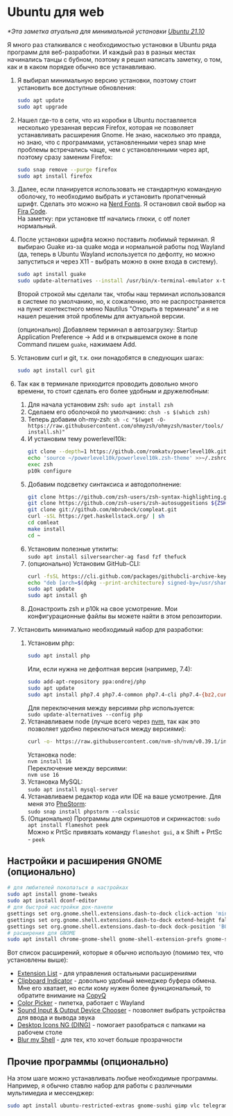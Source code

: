 # Ubuntu для web #

*\*Эта заметка атуальна для минимальной установки [Ubuntu 21.10](https://ubuntu.com/download)*

Я много раз сталкивался с необходимостью установки в Ubuntu ряда программ для веб-разработки. И каждый раз в разных
местах начинались танцы с бубном, поэтому я решил написать заметку, о том, как и в каком порядке обычно все
устанавливаю.

1. Я выбирал минимальную версию установки, поэтому стоит установить все доступные обновления:
    ```bash
    sudo apt update
    sudo apt upgrade
    ```
2. Нашел где-то в сети, что из коробки в Ubuntu поставляется несколько урезанная версия Firefox, которая не позволяет
   устанавливать расширения Gnome. Не знаю, насколько это правда, но знаю, что с программами, установленными через snap
   мне проблемы встречались чаще, чем с установленными через apt, поэтому сразу заменим Firefox:
   ```bash
   sudo snap remove --purge firefox
   sudo apt install firefox
   ```
3. Далее, если планируется использовать не стандартную командную оболочку, то необходимо выбрать и установить
   пропатченный шрифт. Сделать это можно на [Nerd Fonts](https://www.nerdfonts.com/font-downloads). Я остановил свой
   выбор на [Fira Code](https://github.com/ryanoasis/nerd-fonts/releases/download/v2.1.0/FiraCode.zip).  
   На заметку: при установке ttf начались глюки, с otf полет нормальный.
4. После установки шрифта можно поставить любимый терминал. Я выбираю Guake из-за quake мода и нормальной работы под
   Wayland (да, теперь в Ubuntu Wayland используется по дефолту, но можно запуститься и через Х11 - выбрать можно в окне
   входа в систему).
   ```bash
   sudo apt install guake
   sudo update-alternatives --install /usr/bin/x-terminal-emulator x-terminal-emulator /usr/bin/guake 50
   ```
   Второй строкой мы сделали так, чтобы наш терминал использовался в системе по умолчанию, но, к сожалению, это не
   распространяется на пункт контекстного меню Nautilus "Открыть в терминале" и я не нашел решения этой проблемы для
   актуальной версии.

   (опционально) Добавляем терминал в автозагрузку: Startup Application Preference -> Add и в открывшемся оконе в поле
   Command пишем `guake`, нажимаем Add.
5. Установим curl и git, т.к. они понадобятся в следующих шагах:
   ```bash
   sudo apt install curl git
   ```
6. Так как в терминале приходится проводить довольно много времени, то стоит сделать его более удобным и дружелюбным:
    1. Для начала установим zsh:
       `sudo apt install zsh`
    2. Сделаем его оболочкой по умолчанию: `chsh -s $(which zsh)`
    3. Теперь добавим oh-my-zsh:
       `sh -c "$(wget -O- https://raw.githubusercontent.com/ohmyzsh/ohmyzsh/master/tools/install.sh)"`
    4. И установим тему powerlevel10k:
        ```bash
        git clone --depth=1 https://github.com/romkatv/powerlevel10k.git ~/powerlevel10k
        echo 'source ~/powerlevel10k/powerlevel10k.zsh-theme' >>~/.zshrc
        exec zsh
        p10k configure
        ```
    5. Добавим подсветку синтаксиса и автодополнение:
        ```bash
       git clone https://github.com/zsh-users/zsh-syntax-highlighting.git ${ZSH_CUSTOM:-~/.oh-my-zsh/custom}/plugins/zsh-syntax-highlighting
       git clone https://github.com/zsh-users/zsh-autosuggestions ${ZSH_CUSTOM:-~/.oh-my-zsh/custom}/plugins/zsh-autosuggestions
       git clone git://github.com/mbrubeck/compleat.git
       curl -sSL https://get.haskellstack.org/ | sh
       cd comleat
       make install
       cd ~
        ```
    6. Установим полезные утилиты:  
       `sudo apt install silversearcher-ag fasd fzf thefuck`
    7. (опционально) Установим GitHub-CLI:
        ```bash
       curl -fsSL https://cli.github.com/packages/githubcli-archive-keyring.gpg | sudo dd of=/usr/share/keyrings/githubcli-archive-keyring.gpg
       echo "deb [arch=$(dpkg --print-architecture) signed-by=/usr/share/keyrings/githubcli-archive-keyring.gpg] https://cli.github.com/packages stable main" | sudo tee /etc/apt/sources.list.d/github-cli.list > /dev/null
       sudo apt update
       sudo apt install gh
        ```
    8. Донастроить zsh и p10k на свое усмотрение. Мои конфигурационные файлы вы можете найти в этом репозитории.
7. Установить минимально необходимый набор для разработки:
    1. Установим php:
        ```bash
       sudo apt install php
       ```
       Или, если нужна не дефолтная версия (например, 7.4):
       ```bash
       sudo add-apt-repository ppa:ondrej/php
       sudo apt update
       sudo apt install php7.4 php7.4-common php7.4-cli php7.4-{bz2,curl,intl,xml,mysql}
        ```
       Для переключения между версиями php используется:  
       `sudo update-alternatives --config php`
    2. Устанавливаем node (лучше всего через [nvm](https://github.com/nvm-sh/nvm#installing-and-updating), так как это
       позволяет удобно переключаться между версиями):
        ```bash
       curl -o- https://raw.githubusercontent.com/nvm-sh/nvm/v0.39.1/install.sh | bash # текущая версия на момент написания
        ```  
       Установка node:  
       `nvm install 16`  
       Переключение между версиями:  
       `nvm use 16`
    3. Установка MySQL:  
        `sudo apt install mysql-server`
    4. Устанавливаем редактор кода или IDE на ваше усмотрение. Для меня это [PhpStorm](https://www.jetbrains.com/phpstorm/):  
       `sudo snap install phpstorm --calssic`
    5. (Опционально) Программы для скриншотов и скринкастов:
       `sudo apt install flameshot peek`  
       Можно к PrtSc привязать команду `flameshot gui`, а к Shift + PrtSc - `peek`

## Настройки и расширения GNOME (опционально) ##

```bash
# для любителей покопаться в настройках
sudo apt install gnome-tweaks
sudo apt install dconf-editor
# для быстрой настройки док-панели
gsettings set org.gnome.shell.extensions.dash-to-dock click-action 'minimize'
gsettings set org.gnome.shell.extensions.dash-to-dock extend-height false
gsettings set org.gnome.shell.extensions.dash-to-dock dock-position 'BOTTOM'
# расширения для GNOME
sudo apt install chrome-gnome-shell gnome-shell-extension-prefs gnome-shell-extension-appindicator gir1.2-appindicator3-0.1
```  

Вот список расширений, которые я обычно использую (помимо тех, что установлены выше):  
- [Extension List](https://extensions.gnome.org/extension/3088/extension-list/) - для управления остальными расширениями
- [Clipboard Indicator](https://extensions.gnome.org/extension/779/clipboard-indicator/) - довольно удобный менеджер буфера обмена. Мне его хватает, но если кому нужен более функциональный, то обратите внимание на [CopyQ](https://github.com/hluk/CopyQ)
- [Color Picker](https://extensions.gnome.org/extension/3396/color-picker/) - пипетка, работает с Wayland
- [Sound Input & Output Device Chooser](https://extensions.gnome.org/extension/906/sound-output-device-chooser/) - позволяет выбрать устройства для ввода и вывода звука
- [Desktop Icons NG (DING)](https://extensions.gnome.org/extension/2087/desktop-icons-ng-ding/) - помогает разобраться с папками на рабочем столе
- [Blur my Shell](https://extensions.gnome.org/extension/3193/blur-my-shell/) - для тех, кто хочет больше прозрачности

## Прочие программы (опционально) ##

На этом шаге можно устанавливать любые необходимые программы.  
Например, я обычно ставлю набор для работы с различными мультимедиа и мессенджер:
```bash
sudo apt install ubuntu-restricted-extras gnome-sushi gimp vlc telegram-desktop
```

